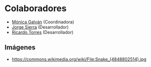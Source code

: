 # Colaboradores

- [Mónica Galván](https://www.facebook.com/LolaLolitaLoleyth) (Coordinadora)
- [Jorge Sierra](http://twitter.com/chemasmas) (Desarrollador)
- [Ricardo Torres](http://github.com/rctorr) (Desarrollador)

## Imágenes
- https://commons.wikimedia.org/wiki/File:Snake_(4848802514).jpg
